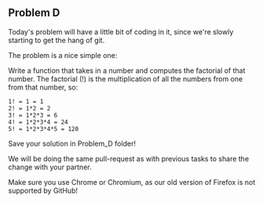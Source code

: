 Problem D
---------

Today's problem will have a little bit of coding in it, since we're slowly starting to get the hang of git. 

The problem is a nice simple one: 

Write a function that takes in a number and computes the factorial of that number. 
The factorial (!) is the multiplication of all the numbers from one from that number, so: 

```
1! = 1 = 1
2! = 1*2 = 2
3! = 1*2*3 = 6
4! = 1*2*3*4 = 24
5! = 1*2*3*4*5 = 120
```
Save your solution in Problem_D folder!

We will be doing the same pull-request as with previous tasks to share the change with your partner.

Make sure you use Chrome or Chromium, as our old version of Firefox is not supported by GitHub!

